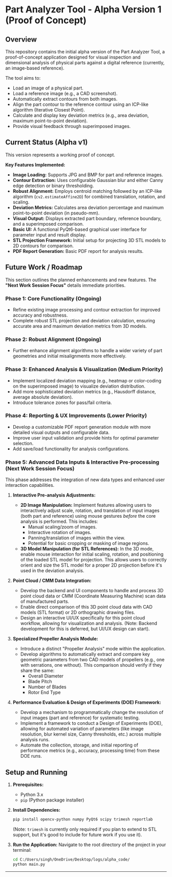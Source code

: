 # Part Analyzer Tool - Alpha Version 1 (Proof of Concept)

## Overview

This repository contains the initial alpha version of the Part Analyzer Tool, a proof-of-concept application designed for visual inspection and dimensional analysis of physical parts against a digital reference (currently, an image-based reference).

The tool aims to:
* Load an image of a physical part.
* Load a reference image (e.g., a CAD screenshot).
* Automatically extract contours from both images.
* Align the part contour to the reference contour using an ICP-like algorithm (Iterative Closest Point).
* Calculate and display key deviation metrics (e.g., area deviation, maximum point-to-point deviation).
* Provide visual feedback through superimposed images.

## Current Status (Alpha v1)

This version represents a working proof of concept.

**Key Features Implemented:**
* **Image Loading:** Supports JPG and BMP for part and reference images.
* **Contour Extraction:** Uses configurable Gaussian blur and either Canny edge detection or binary thresholding.
* **Robust Alignment:** Employs centroid matching followed by an ICP-like algorithm (`cv2.estimateAffine2D`) for combined translation, rotation, and scaling.
* **Deviation Metrics:** Calculates area deviation percentage and maximum point-to-point deviation (in pseudo-mm).
* **Visual Output:** Displays extracted part boundary, reference boundary, and a superimposed comparison.
* **Basic UI:** A functional PyQt6-based graphical user interface for parameter input and result display.
* **STL Projection Framework:** Initial setup for projecting 3D STL models to 2D contours for comparison.
* **PDF Report Generation:** Basic PDF report for analysis results.

## Future Work / Roadmap

This section outlines the planned enhancements and new features. The **"Next Work Session Focus"** details immediate priorities.

### Phase 1: Core Functionality (Ongoing)
* Refine existing image processing and contour extraction for improved accuracy and robustness.
* Complete robust STL projection and deviation calculation, ensuring accurate area and maximum deviation metrics from 3D models.

### Phase 2: Robust Alignment (Ongoing)
* Further enhance alignment algorithms to handle a wider variety of part geometries and initial misalignments more effectively.

### Phase 3: Enhanced Analysis & Visualization (Medium Priority)
* Implement localized deviation mapping (e.g., heatmap or color-coding on the superimposed image) to visualize deviation distribution.
* Add more sophisticated deviation metrics (e.g., Hausdorff distance, average absolute deviation).
* Introduce tolerance zones for pass/fail criteria.

### Phase 4: Reporting & UX Improvements (Lower Priority)
* Develop a customizable PDF report generation module with more detailed visual outputs and configurable data.
* Improve user input validation and provide hints for optimal parameter selection.
* Add save/load functionality for analysis configurations.

### **Phase 5: Advanced Data Inputs & Interactive Pre-processing (Next Work Session Focus)**

This phase addresses the integration of new data types and enhanced user interaction capabilities.

1.  **Interactive Pre-analysis Adjustments:**
    * **2D Image Manipulation:** Implement features allowing users to interactively adjust scale, rotation, and translation of input images (both part and reference) using mouse gestures *before* the core analysis is performed. This includes:
        * Manual scaling/zoom of images.
        * Interactive rotation of images.
        * Panning/translation of images within the view.
        * Potential for basic cropping or masking of image regions.
    * **3D Model Manipulation (for STL References):** In the 3D mode, enable mouse interaction for initial scaling, rotation, and positioning of the loaded STL model for projection. This allows users to correctly orient and size the STL model for a proper 2D projection before it's used in the deviation analysis.

2.  **Point Cloud / CMM Data Integration:**
    * Develop the backend and UI components to handle and process 3D point cloud data or CMM (Coordinate Measuring Machine) scan data of manufactured parts.
    * Enable direct comparison of this 3D point cloud data with CAD models (STL format) or 2D orthographic drawing files.
    * Design an interactive UI/UX specifically for this point cloud workflow, allowing for visualization and analysis. (Note: Backend development for this is deferred, but UI/UX design can start).

3.  **Specialized Propeller Analysis Module:**
    * Introduce a distinct "Propeller Analysis" mode within the application.
    * Develop algorithms to automatically extract and compare key geometric parameters from two CAD models of propellers (e.g., one with serrations, one without). This comparison should verify if they share the same:
        * Overall Diameter
        * Blade Pitch
        * Number of Blades
        * Rotor End Type

4.  **Performance Evaluation & Design of Experiments (DOE) Framework:**
    * Develop a mechanism to programmatically change the resolution of input images (part and reference) for systematic testing.
    * Implement a framework to conduct a Design of Experiments (DOE), allowing for automated variation of parameters (like image resolution, blur kernel size, Canny thresholds, etc.) across multiple analysis runs.
    * Automate the collection, storage, and initial reporting of performance metrics (e.g., accuracy, processing time) from these DOE runs.

## Setup and Running

1.  **Prerequisites:**
    * Python 3.x
    * `pip` (Python package installer)

2.  **Install Dependencies:**
    ```bash
    pip install opencv-python numpy PyQt6 scipy trimesh reportlab
    ```
    (Note: `trimesh` is currently only required if you plan to extend to STL support, but it's good to include for future work if you use it).

3.  **Run the Application:**
    Navigate to the root directory of the project in your terminal:
    ```bash
    cd C:/Users/singh/OneDrive/Desktop/logs/alpha_code/
    python main.py
    ```

---